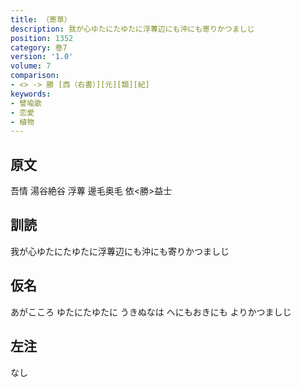 ```yaml
---
title: （寄草）
description: 我が心ゆたにたゆたに浮蓴辺にも沖にも寄りかつましじ
position: 1352
category: 巻7
version: '1.0'
volume: 7
comparison:
- <> -> 勝 [西（右書）][元][類][紀]
keywords:
- 譬喩歌
- 恋愛
- 植物
---
```


## 原文

吾情 湯谷絶谷 浮蓴 邊毛奥毛 依<勝>益士

## 訓読

我が心ゆたにたゆたに浮蓴辺にも沖にも寄りかつましじ

## 仮名

あがこころ ゆたにたゆたに うきぬなは へにもおきにも よりかつましじ

## 左注

なし
